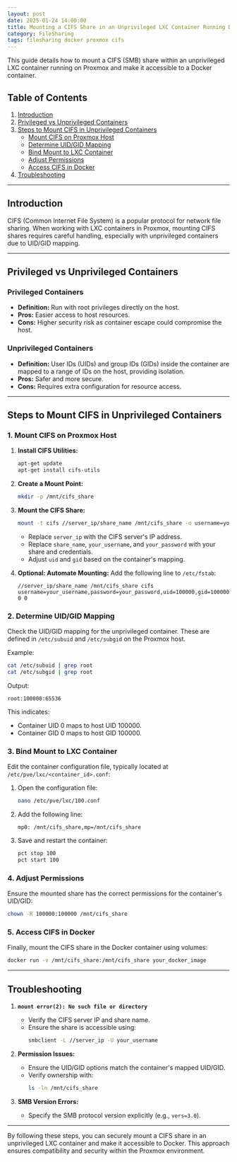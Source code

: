 ```yaml
---
layout: post
date: 2025-01-24 14:00:00
title: Mounting a CIFS Share in an Unprivileged LXC Container Running Docker
category: FileSharing
tags: filesharing docker proxmox cifs
---
```


This guide details how to mount a CIFS (SMB) share within an unprivileged LXC container running on Proxmox and make it accessible to a Docker container.

## Table of Contents
1. [Introduction](#introduction)
2. [Privileged vs Unprivileged Containers](#privileged-vs-unprivileged-containers)
3. [Steps to Mount CIFS in Unprivileged Containers](#steps-to-mount-cifs-in-unprivileged-containers)
   - [Mount CIFS on Proxmox Host](#mount-cifs-on-proxmox-host)
   - [Determine UID/GID Mapping](#determine-uidgid-mapping)
   - [Bind Mount to LXC Container](#bind-mount-to-lxc-container)
   - [Adjust Permissions](#adjust-permissions)
   - [Access CIFS in Docker](#access-cifs-in-docker)
4. [Troubleshooting](#troubleshooting)

---

## Introduction
CIFS (Common Internet File System) is a popular protocol for network file sharing. When working with LXC containers in Proxmox, mounting CIFS shares requires careful handling, especially with unprivileged containers due to UID/GID mapping.

---

## Privileged vs Unprivileged Containers
### Privileged Containers
- **Definition:** Run with root privileges directly on the host.
- **Pros:** Easier access to host resources.
- **Cons:** Higher security risk as container escape could compromise the host.

### Unprivileged Containers
- **Definition:** User IDs (UIDs) and group IDs (GIDs) inside the container are mapped to a range of IDs on the host, providing isolation.
- **Pros:** Safer and more secure.
- **Cons:** Requires extra configuration for resource access.

---

## Steps to Mount CIFS in Unprivileged Containers

### 1. Mount CIFS on Proxmox Host
1. **Install CIFS Utilities:**
   ```bash
   apt-get update
   apt-get install cifs-utils
   ```

2. **Create a Mount Point:**
   ```bash
   mkdir -p /mnt/cifs_share
   ```

3. **Mount the CIFS Share:**
   ```bash
   mount -t cifs //server_ip/share_name /mnt/cifs_share -o username=your_username,password=your_password,uid=100000,gid=100000,vers=3.0
   ```
   - Replace `server_ip` with the CIFS server's IP address.
   - Replace `share_name`, `your_username`, and `your_password` with your share and credentials.
   - Adjust `uid` and `gid` based on the container's mapping.

4. **Optional: Automate Mounting:**
   Add the following line to `/etc/fstab`:
   ```
   //server_ip/share_name /mnt/cifs_share cifs username=your_username,password=your_password,uid=100000,gid=100000,vers=3.0 0 0
   ```

### 2. Determine UID/GID Mapping
Check the UID/GID mapping for the unprivileged container. These are defined in `/etc/subuid` and `/etc/subgid` on the Proxmox host.

Example:
```bash
cat /etc/subuid | grep root
cat /etc/subgid | grep root
```
Output:
```
root:100000:65536
```
This indicates:
- Container UID 0 maps to host UID 100000.
- Container GID 0 maps to host GID 100000.

### 3. Bind Mount to LXC Container
Edit the container configuration file, typically located at `/etc/pve/lxc/<container_id>.conf`:

1. Open the configuration file:
   ```bash
   nano /etc/pve/lxc/100.conf
   ```

2. Add the following line:
   ```
   mp0: /mnt/cifs_share,mp=/mnt/cifs_share
   ```

3. Save and restart the container:
   ```bash
   pct stop 100
   pct start 100
   ```

### 4. Adjust Permissions
Ensure the mounted share has the correct permissions for the container's UID/GID:

```bash
chown -R 100000:100000 /mnt/cifs_share
```

### 5. Access CIFS in Docker
Finally, mount the CIFS share in the Docker container using volumes:

```bash
docker run -v /mnt/cifs_share:/mnt/cifs_share your_docker_image
```

---

## Troubleshooting
1. **`mount error(2): No such file or directory`**
   - Verify the CIFS server IP and share name.
   - Ensure the share is accessible using:
     ```bash
     smbclient -L //server_ip -U your_username
     ```

2. **Permission Issues:**
   - Ensure the UID/GID options match the container's mapped UID/GID.
   - Verify ownership with:
     ```bash
     ls -ln /mnt/cifs_share
     ```

3. **SMB Version Errors:**
   - Specify the SMB protocol version explicitly (e.g., `vers=3.0`).

----

By following these steps, you can securely mount a CIFS share in an unprivileged LXC container and make it accessible to Docker. This approach ensures compatibility and security within the Proxmox environment.
